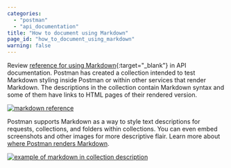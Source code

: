 ```yaml
---
categories:
  - "postman"
  - "api_documentation"
title: "How to document using Markdown"
page_id: "how_to_document_using_markdown"
warning: false
---
```



Review [reference for using Markdown](https://documenter.getpostman.com/view/33232/markdown-in-api-documentation/JsGc){:target="_blank"} in API documentation. Postman has created a collection intended to test Markdown styling inside Postman or within other services that render Markdown. The descriptions in the collection contain Markdown syntax and some of them have links to HTML pages of their rendered version. 

[![markdown reference](https://s3.amazonaws.com/postman-static-getpostman-com/postman-docs/59188697.png)](https://s3.amazonaws.com/postman-static-getpostman-com/postman-docs/59188697.png)

Postman supports Markdown as a way to style text descriptions for requests, collections, and folders within collections. You can even embed screenshots and other images for more descriptive flair. Learn more about [where Postman renders Markdown](/docs/postman/collections/using_markdown_for_descriptions).

[![example of markdown in collection description](https://s3.amazonaws.com/postman-static-getpostman-com/postman-docs/59188247.png)](https://s3.amazonaws.com/postman-static-getpostman-com/postman-docs/59188247.png)
